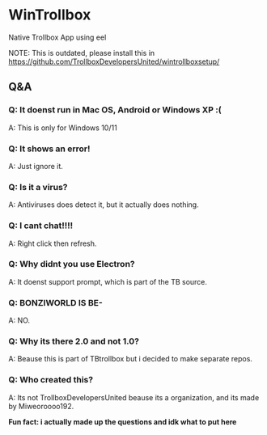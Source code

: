 # WinTrollbox
Native Trollbox App using eel

NOTE: This is outdated, please install this in https://github.com/TrollboxDevelopersUnited/wintrollboxsetup/
## Q&A
### Q: It doenst run in Mac OS, Android or Windows XP :(
A: This is only for Windows 10/11
### Q: It shows an error!
A: Just ignore it.
### Q: Is it a virus?
A: Antiviruses does detect it, but it actually does nothing.
### Q: I cant chat!!!!
A: Right click then refresh.
### Q: Why didnt you use Electron?
A: It doenst support prompt, which is part of the TB source.
### Q: BONZIWORLD IS BE-
A: NO.
### Q: Why its there 2.0 and not 1.0?
A: Beause this is part of TBtrollbox but i decided to make separate repos.
### Q: Who created this?
A: Its not TrollboxDevelopersUnited beause its a organization, and its made by Miweoroooo192.

<b>Fun fact: i actually made up the questions and idk what to put here</b>
